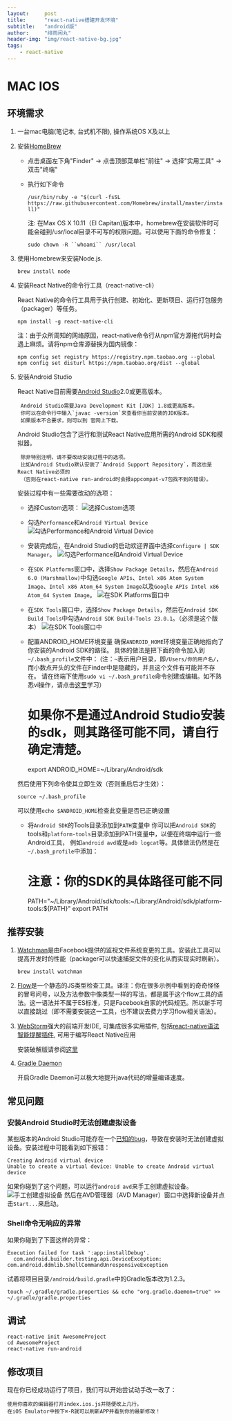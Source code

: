 ```yaml
---
layout:     post
title:      "react-native搭建开发环境"
subtitle:   "android版"
author:     "绯雨闲丸"
header-img: "img/react-native-bg.jpg"
tags:
    - react-native
---
```


>

# MAC IOS
## 环境需求
1. 一台mac电脑(笔记本, 台式机不限), 操作系统OS X及以上

2. 安装[HomeBrew][1]

   *    点击桌面左下角"Finder" -> 点击顶部菜单栏"前往" -> 选择"实用工具" -> 双击"终端"
   *    执行如下命令

        `/usr/bin/ruby -e "$(curl -fsSL https://raw.githubusercontent.com/Homebrew/install/master/install)"`

        注: 在Max OS X 10.11（El Capitan)版本中，homebrew在安装软件时可能会碰到/usr/local目录不可写的权限问题。可以使用下面的命令修复：

        `sudo chown -R ``whoami`` /usr/local`


3. 使用Homebrew来安装Node.js.

   `brew install node`

4. 安装React Native的命令行工具（react-native-cli）

   React Native的命令行工具用于执行创建、初始化、更新项目、运行打包服务（packager）等任务。

   `npm install -g react-native-cli`

   注：由于众所周知的网络原因，react-native命令行从npm官方源拖代码时会遇上麻烦。请将npm仓库源替换为国内镜像：

    ```
    npm config set registry https://registry.npm.taobao.org --global
    npm config set disturl https://npm.taobao.org/dist --global
    ```
5. 安装Android Studio

    React Native目前需要[Android Studio][7]2.0或更高版本。

        Android Studio需要Java Development Kit [JDK] 1.8或更高版本。
        你可以在命令行中输入`javac -version`来查看你当前安装的JDK版本。
        如果版本不合要求，则可以到 官网上下载。

    Android Studio包含了运行和测试React Native应用所需的Android SDK和模拟器。

        除非特别注明，请不要改动安装过程中的选项。
        比如Android Studio默认安装了`Android Support Repository`，而这也是React Native必须的
        （否则在react-native run-android时会报appcompat-v7包找不到的错误）。


    安装过程中有一些需要改动的选项：

    *   选择Custom选项：
    ![选择Custom选项][7]

    *   勾选`Performance`和`Android Virtual Device`
    ![勾选`Performance`和`Android Virtual Device`][8]

    *   安装完成后，在Android Studio的启动欢迎界面中选择`Configure | SDK Manager`。
    ![勾选`Performance`和`Android Virtual Device`][9]

    *  在`SDK Platforms`窗口中，选择`Show Package Details`，然后在`Android 6.0 (Marshmallow)`中勾选`Google APIs`、`Intel x86 Atom System Image`、`Intel x86 Atom_64 System Image`以及`Google APIs Intel x86 Atom_64 System Image`。
    ![在`SDK Platforms`窗口中][10]

    *   在`SDK Tools`窗口中，选择`Show Package Details`，然后在`Android SDK Build Tools`中勾选`Android SDK Build-Tools 23.0.1`。（必须是这个版本）
    ![在`SDK Tools`窗口中][11]

    *  配置ANDROID_HOME环境变量
    确保`ANDROID_HOME`环境变量正确地指向了你安装的Android SDK的路径。
    具体的做法是把下面的命令加入到`~/.bash_profile`文件中：
    (注：`~`表示用户目录，即`/Users/你的用户名/`，而小数点开头的文件在Finder中是隐藏的，并且这个文件有可能并不存在。
    请在终端下使用`sudo vi ~/.bash_profile`命令创建或编辑。如不熟悉vi操作，请点击[这里][12]学习）

        # 如果你不是通过Android Studio安装的sdk，则其路径可能不同，请自行确定清楚。
        export ANDROID_HOME=~/Library/Android/sdk


    然后使用下列命令使其立即生效（否则重启后才生效）：

    `source ~/.bash_profile`

    可以使用`echo $ANDROID_HOME`检查此变量是否已正确设置

    *   将`Android SDK`的Tools目录添加到`PATH`变量中
    你可以把`Android SDK`的tools和`platform-tools`目录添加到PATH变量中，以便在终端中运行一些Android工具，
    例如`android avd`或是`adb logcat`等。具体做法仍然是在`~/.bash_profile`中添加：

        # 注意：你的SDK的具体路径可能不同
        PATH="~/Library/Android/sdk/tools:~/Library/Android/sdk/platform-tools:${PATH}"
        export PATH


## 推荐安装
1. [Watchman][2]是由Facebook提供的监视文件系统变更的工具。安装此工具可以提高开发时的性能（packager可以快速捕捉文件的变化从而实现实时刷新）。

    `brew install watchman`

2. [Flow][3]是一个静态的JS类型检查工具。译注：你在很多示例中看到的奇奇怪怪的冒号问号，以及方法参数中像类型一样的写法，都是属于这个flow工具的语法。这一语法并不属于ES标准，只是Facebook自家的代码规范。所以新手可以直接跳过（即不需要安装这一工具，也不建议去费力学习flow相关语法）。

3. [WebStorm][4]强大的前端开发IDE, 可集成很多实用插件, 包括[react-native语法智能提醒插件][6], 可用于编写React Native应用

   安装破解版请参阅[这里][5]

4. [Gradle Daemon][13]

   开启Gradle Daemon可以极大地提升java代码的增量编译速度。

## 常见问题
### 安装Android Studio时无法创建虚拟设备

某些版本的Android Studio可能存在一个[已知的bug][14]，导致在安装时无法创建虚拟设备。安装过程中可能看到如下报错：

```
Creating Android virtual device
Unable to create a virtual device: Unable to create Android virtual device
```

如果你碰到了这个问题，可以运行`android avd`来手工创建虚拟设备。
![手工创建虚拟设备][15]
然后在AVD管理器（AVD Manager）窗口中选择新设备并点击`Start...`来启动。

### Shell命令无响应的异常
如果你碰到了下面这样的异常：

```
Execution failed for task ':app:installDebug'.
  com.android.builder.testing.api.DeviceException: com.android.ddmlib.ShellCommandUnresponsiveException
```

试着将项目目录`/android/build.gradle`中的Gradle版本改为1.2.3。

```
touch ~/.gradle/gradle.properties && echo "org.gradle.daemon=true" >> ~/.gradle/gradle.properties
```


## 调试

  ```
  react-native init AwesomeProject
  cd AwesomeProject
  react-native run-android
  ```

## 修改项目

现在你已经成功运行了项目，我们可以开始尝试动手改一改了：

```
使用你喜欢的编辑器打开index.ios.js并随便改上几行。
在iOS Emulator中按下⌘-R就可以刷新APP并看到你的最新修改！
```

[1]: http://brew.sh/
[2]: https://facebook.github.io/watchman/docs/install.html
[3]: https://www.flowtype.org/
[4]: http://www.jetbrains.com/webstorm/
[5]: http://cyqresig.github.io/2016/06/27/webstorm-crack
[6]: http://cyqresig.github.io/2016/06/27/webstorm-react-native-grammer-plugin
[7]: http://reactnative.cn/static/docs/0.27/img/react-native-android-studio-custom-install.png
[8]: http://reactnative.cn/static/docs/0.27/img/react-native-android-studio-additional-installs.png
[9]: http://reactnative.cn/static/docs/0.27/img/react-native-android-studio-configure-sdk.png
[10]: http://reactnative.cn/static/docs/0.27/img/react-native-android-studio-android-sdk-platforms.png
[11]: http://reactnative.cn/static/docs/0.27/img/react-native-android-studio-android-sdk-build-tools.png
[12]: http://cyqresig.github.io/2016/06/27/vi
[13]: https://docs.gradle.org/2.9/userguide/gradle_daemon.html
[14]: https://code.google.com/p/android/issues/detail?id=207563
[15]: http://reactnative.cn/static/docs/0.27/img/react-native-android-studio-avd.png